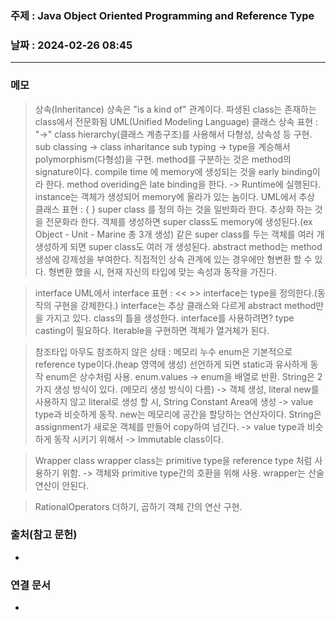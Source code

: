 ### 주제 : Java Object Oriented Programming and Reference Type

### 날짜 : 2024-02-26 08:45
----
### 메모
> 상속(Inheritance)
> 상속은 "is a kind of" 관계이다.
> 파생된 class는 존재하는 class에서 전문화됨
> UML(Unified Modeling Language) 클래스 상속 표현 : "→"
> class hierarchy(클래스 계층구조)를 사용해서 다형성, 상속성 등 구현.
> sub classing -> class inharitance
> sub typing -> type을 계승해서 polymorphism(다형성)을 구현.
> method를 구분하는 것은 method의 signature이다.
> compile time 에 memory에 생성되는 것을 early binding이라 한다.
> method overiding은 late binding을 한다. -> Runtime에 실행된다.
> instance는 객체가 생성되어 memory에 올라가 있는 놈이다.
> UML에서 추상 클래스 표현 : { }
> super class 를 정의 하는 것을 일반화라 한다.
> 추상화 하는 것을 전문화라 한다.
> 객체를 생성하면 super class도 memory에 생성된다.(ex Object - Unit - Marine 총 3개 생성)
> 같은 super class를 두는 객체를 여러 개 생성하게 되면 super class도 여러 개 생성된다.
> abstract method는 method 생성에 강제성을 부여한다.
> 직접적인 상속 관계에 있는 경우에만 형변환 할 수 있다.
> 형변환 했을 시, 현재 자신의 타입에 맞는 속성과 동작을 가진다.

> interface
> UML에서 interface 표현 : << >>
> interface는 type을 정의한다.(동작의 구현을 강제한다.)
> interface는 추상 클래스와 다르게 abstract method만을 가지고 있다.
> class의 틀을 생성한다.
> interface를 사용하려면? type casting이 필요하다.
> Iterable을 구현하면 객체가 열거체가 된다.

> 참조타입
> 아무도 참조하지 않은 상태 : 메모리 누수
> enum은 기본적으로 reference type이다.(heap 영역에 생성) 선언하게 되면 static과 유사하게 동작
> enum은 상수처럼 사용.
> enum.values -> enum을 배열로 반환.
> String은 2가지 생성 방식이 있다. (메모리 생성 방식이 다름) -> 객체 생성, literal
> new를 사용하지 않고 literal로 생성 할 시, String Constant Area에 생성 -> value type과 비슷하게 동작.
> new는 메모리에 공간을 할당하는 연산자이다.
> String은 assignment가 새로운 객체를 만들어 copy하여 넘긴다. -> value type과 비슷하게 동작 시키기 위해서 -> Immutable class이다.

> Wrapper class
> wrapper class는 primitive type을 reference type 처럼 사용하기 위함. -> 객체와 primitive type간의 호환을 위해 사용.
> wrapper는 산술연산이 안된다.

> RationalOperators 더하기, 곱하기 객체 간의 연산 구현.


### 출처(참고 문헌)
-

### 연결 문서
-

